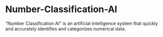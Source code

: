 # Number-Classification-AI
"Number Classification AI" is an artificial intelligence system that quickly and accurately identifies and categorizes numerical data.
